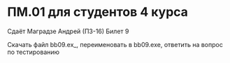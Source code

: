 # ПМ.01 для студентов 4 курса
Сдаёт Маградзе Андрей (П3-16) Билет 9<p>
Скачать файл bb09.ex_, переименовать в bb09.exe, ответить на вопрос по тестированию<p>

